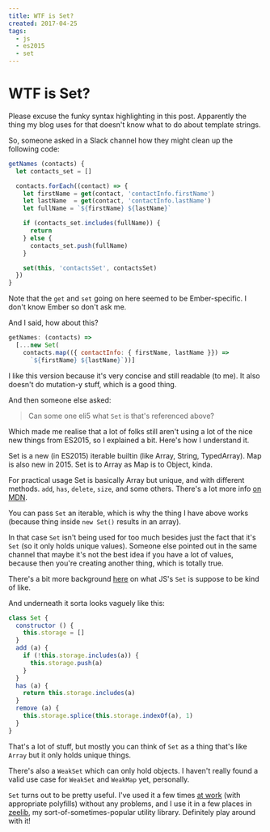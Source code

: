 ```yaml
---
title: WTF is Set?
created: 2017-04-25
tags:
  - js
  - es2015
  - set
---
```


# WTF is Set?

Please excuse the funky syntax highlighting in this post. Apparently
the thing my blog uses for that doesn't know what to do about template strings.

So, someone asked in a Slack channel how they might clean up the following code:

```JavaScript
getNames (contacts) {
  let contacts_set = []

  contacts.forEach((contact) => {
    let firstName = get(contact, 'contactInfo.firstName')
    let lastName  = get(contact, 'contactInfo.lastName')
    let fullName = `${firstName} ${lastName}`

    if (contacts_set.includes(fullName)) {
      return
    } else {
      contacts_set.push(fullName)
    }

    set(this, 'contactsSet', contactsSet)
  })
}
```

Note that the `get` and `set` going on here seemed to be Ember-specific. I don't
know Ember so don't ask me.

And I said, how about this?

```JavaScript
getNames: (contacts) =>
  [...new Set(
    contacts.map(({ contactInfo: { firstName, lastName }}) =>
      `${firstName} ${lastName}`))]
```

I like this version because it's very concise and still readable (to me).
It also doesn't do mutation-y stuff, which is a good thing.

And then someone else asked:

> Can some one eli5 what `Set` is that's referenced above?

Which made me realise that a lot of folks still aren't using a lot of the nice
new things from ES2015, so I explained a bit. Here's how I understand it.

Set is a new (in ES2015) iterable builtin (like Array, String, TypedArray). Map
is also new in 2015. Set is to Array as Map is to Object, kinda.

For practical usage Set is basically Array but unique, and with different
methods. `add`, `has`, `delete`, `size`, and some others. There's a lot more
info [on MDN](https://developer.mozilla.org/en-US/docs/Web/JavaScript/Reference/Global_Objects/Set).

You can pass `Set` an iterable, which is why the thing I have above works
(because thing inside `new Set()` results in an array).

In that case `Set` isn't being used for too much besides just the fact that it's
`Set` (so it only holds unique values). Someone else pointed out in the same
channel that maybe it's not the best idea if you have a lot of values, because
then you're creating another thing, which is totally true.

There's a bit more background
[here](https://en.wikipedia.org/wiki/Set_(mathematics)) on what JS's `Set` is
suppose to be kind of like.

And underneath it sorta looks vaguely like this:

```JavaScript
class Set {
  constructor () {
    this.storage = []
  }
  add (a) {
    if (!this.storage.includes(a)) {
      this.storage.push(a)
    }
  }
  has (a) {
    return this.storage.includes(a)
  }
  remove (a) {
    this.storage.splice(this.storage.indexOf(a), 1)
  }
}
```

That's a lot of stuff, but mostly you can think of `Set` as a thing that's like
`Array` but it only holds unique things.

There's also a `WeakSet` which can only hold objects. I haven't really found a
valid use case for `WeakSet` and `WeakMap` yet, personally.

`Set` turns out to be pretty useful. I've used it a few times [at
work](https://jane.com) (with appropriate polyfills) without any problems, and I
use it in a few places in [zeelib](https://github.com/zacanger/zeelib), my
sort-of-sometimes-popular utility library. Definitely play around with it!
